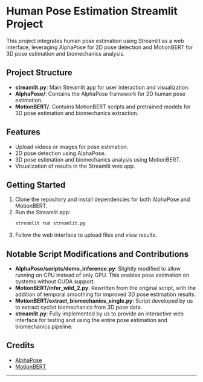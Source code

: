 # Human Pose Estimation Streamlit Project

This project integrates human pose estimation using Streamlit as a web interface, leveraging AlphaPose for 2D pose detection and MotionBERT for 3D pose estimation and biomechanics analysis.

## Project Structure

- **streamlit.py**: Main Streamlit app for user interaction and visualization.
- **AlphaPose/**: Contains the AlphaPose framework for 2D human pose estimation.
- **MotionBERT/**: Contains MotionBERT scripts and pretrained models for 3D pose estimation and biomechanics extraction.

## Features

- Upload videos or images for pose estimation.
- 2D pose detection using AlphaPose.
- 3D pose estimation and biomechanics analysis using MotionBERT.
- Visualization of results in the Streamlit web app.

## Getting Started

1. Clone the repository and install dependencies for both AlphaPose and MotionBERT.
2. Run the Streamlit app:
   ```bash
   streamlit run streamlit.py
   ```
3. Follow the web interface to upload files and view results.

## Notable Script Modifications and Contributions

- **AlphaPose/scripts/demo_inference.py**: Slightly modified to allow running on CPU instead of only GPU. This enables pose estimation on systems without CUDA support.
- **MotionBERT/infer_wild_2.py**: Rewritten from the original script, with the addition of temporal smoothing for improved 3D pose estimation results.
- **MotionBERT/extract_biomechanics_single.py**: Script developed by us to extract cyclist biomechanics from 3D pose data.
- **streamlit.py**: Fully implemented by us to provide an interactive web interface for testing and using the entire pose estimation and biomechanics pipeline.

## Credits

- [AlphaPose](https://github.com/MVIG-SJTU/AlphaPose)
- [MotionBERT](https://github.com/DeepMotionEditing/MotionBERT)

---
